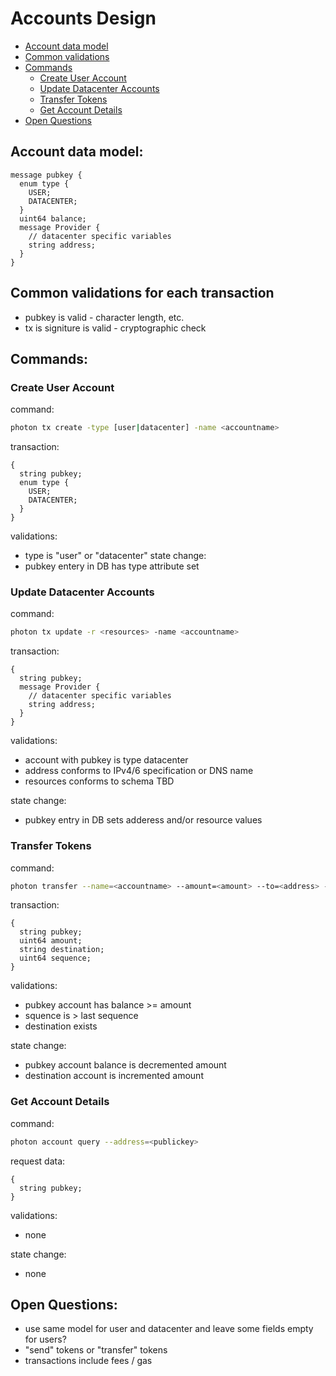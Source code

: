 # Accounts Design

* [Account data model](#account-data-model)
* [Common validations](#common-validations)
* [Commands](#commands)
  * [Create User Account](#create-user-account)
  * [Update Datacenter Accounts](#update-datacenter-accounts)
  * [Transfer Tokens](#transfer-tokens)
  * [Get Account Details](#get-account-details)
* [Open Questions](#open-questions)


## Account data model:

```proto3
message pubkey {
  enum type {
    USER;
    DATACENTER;
  }
  uint64 balance;
  message Provider {
    // datacenter specific variables
    string address;
  }
}
```

## Common validations for each transaction
* pubkey is valid - character length, etc.
* tx is signiture is valid - cryptographic check

## Commands:

### Create User Account

command:
```sh
photon tx create -type [user|datacenter] -name <accountname>
```
transaction:
```proto3
{
  string pubkey;
  enum type {
    USER;
    DATACENTER;
  }
}
```
validations:
* type is "user" or "datacenter"
state change:
* pubkey entery in DB has type attribute set


### Update Datacenter Accounts

command:
```sh
photon tx update -r <resources> -name <accountname>
```
transaction:
```proto3
{
  string pubkey;
  message Provider {
    // datacenter specific variables
    string address;
  }
}
```
validations:
* account with pubkey is type datacenter
* address conforms to IPv4/6 specification or DNS name
* resources conforms to schema TBD

state change:
* pubkey entry in DB sets adderess and/or resource values


### Transfer Tokens

command:
```sh
photon transfer --name=<accountname> --amount=<amount> --to=<address> --sequence=<integer>
```
transaction:
```proto3
{
  string pubkey;
  uint64 amount;
  string destination;
  uint64 sequence;
}
```

validations:

* pubkey account has balance >= amount
* squence is > last sequence
* destination exists

state change:
* pubkey account balance is decremented amount
* destination account is incremented amount


### Get Account Details

command:
```sh
photon account query --address=<publickey>
```
request data:
```proto3
{
  string pubkey;
}
```

validations:
* none

state change:
* none

## Open Questions:
* use same model for user and datacenter and leave some fields empty for users?
* "send" tokens or "transfer" tokens
* transactions include fees / gas
